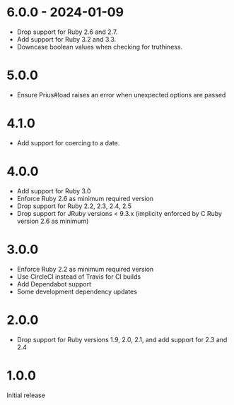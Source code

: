 # 6.0.0 - 2024-01-09

- Drop support for Ruby 2.6 and 2.7.
- Add support for Ruby 3.2 and 3.3.
- Downcase boolean values when checking for truthiness.

# 5.0.0

- Ensure Prius#load raises an error when unexpected options are passed

# 4.1.0

- Add support for coercing to a date.

# 4.0.0

- Add support for Ruby 3.0
- Enforce Ruby 2.6 as minimum required version
- Drop support for Ruby 2.2, 2.3, 2.4, 2.5
- Drop support for JRuby versions < 9.3.x (implicity enforced by C Ruby version 2.6 as minimum)

# 3.0.0

- Enforce Ruby 2.2 as minimum required version
- Use CircleCI instead of Travis for CI builds
- Add Dependabot support
- Some development dependency updates

# 2.0.0

- Drop support for Ruby versions 1.9, 2.0, 2.1, and add support for 2.3 and 2.4

# 1.0.0

Initial release
